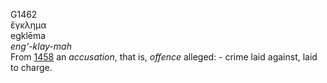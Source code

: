 <body>
  <p>G1462<br>  ἔγκλημα  <br> egklēma  <br><i>eng‘-klay-mah </i><br>From <a href="g1458.htm">1458</a>  an <i>accusation</i>, that is, <i>offence</i> alleged: - crime laid against, laid to charge.<br></p>
 </body>